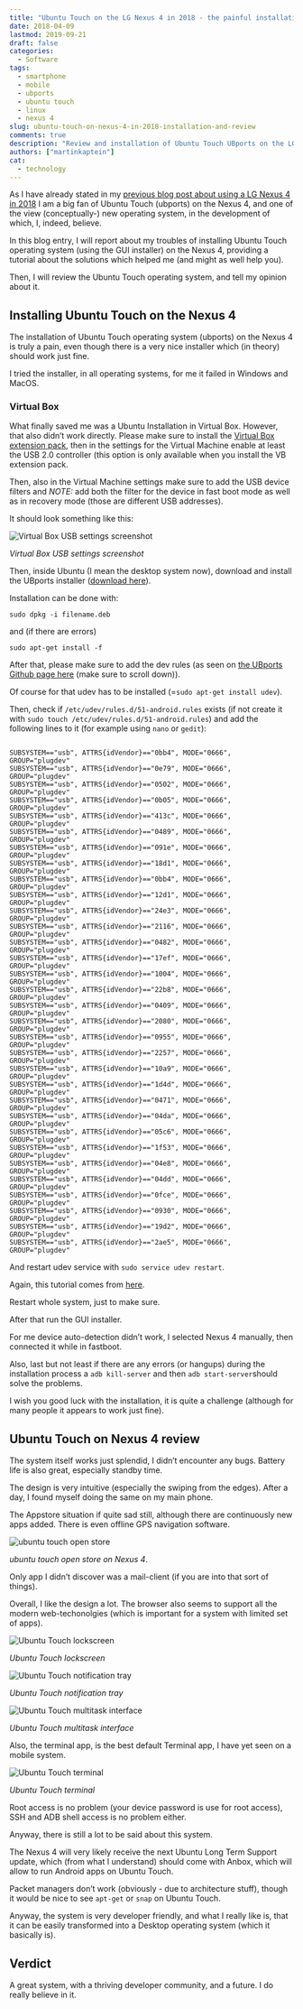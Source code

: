```yaml
---
title: "Ubuntu Touch on the LG Nexus 4 in 2018 - the painful installation and review"
date: 2018-04-09
lastmod: 2019-09-21
draft: false
categories:
  - Software
tags:
  - smartphone
  - mobile
  - ubports
  - ubuntu touch
  - linux
  - nexus 4
slug: ubuntu-touch-on-nexus-4-in-2018-installation-and-review
comments: true
description: "Review and installation of Ubuntu Touch UBports on the LG Nexus 4 in 2018. My opinion and experience with Ubuntu Touch and tutorial for installation. Trouble installaing Ubuntu Touch operating system on Nexus 4."
authors: ["martinkaptein"]
cat:
  - technology
---
```


As I have already stated in my [previous blog post about using a LG Nexus 4 in 2018](../using-a-nexus-4-in-2018/) I am a big fan of Ubuntu Touch (ubports) on the Nexus 4, and one of the view (conceptually-) new operating system, in the development of which, I, indeed, believe.

In this blog entry, I will report about my troubles of installing Ubuntu Touch operating system (using the GUI installer) on the Nexus 4, providing a tutorial about the solutions which helped me (and might as well help you).

Then, I will review the Ubuntu Touch operating system, and tell my opinion about it.

## Installing Ubuntu Touch on the Nexus 4 

The installation of Ubuntu Touch operating system (ubports) on the Nexus 4 is truly a pain, even though there is a very nice installer which (in theory) should work just fine.

I tried the installer, in all operating systems, for me it failed in Windows and MacOS. 

### Virtual Box
What finally saved me was a Ubuntu Installation in Virtual Box.
However, that also didn’t work directly. Please make sure to install the [Virtual Box extension pack](https://www.virtualbox.org/wiki/Downloads), then in the settings for the Virtual Machine enable at least the USB 2.0 controller (this option is only available when you install the VB extension pack.

Then, also in the Virtual Machine settings make sure to add the USB device filters and *NOTE:* add both the filter for the device in fast boot mode as well as in recovery mode (those are different USB addresses).

It should look something like this:

![Virtual Box USB settings screenshot](/images/blog/vb-screenshot.jpg)

*Virtual Box USB settings screenshot*

Then, inside Ubuntu (I mean the desktop system now), download and install the UBports installer ([download here](https://github.com/ubports/ubports-installer/releases/latest)).

Installation can be done with:

`sudo dpkg -i filename.deb`

and (if there are errors)

`sudo apt-get install -f`

After that, please make sure to add the dev rules (as seen on [the UBports Github page here](https://github.com/ubports/ubports-installer/tree/0.1.11-beta#how-to-install) (make sure to scroll down)).

Of course for that udev has to be installed (=`sudo apt-get install udev`).

Then, check if `/etc/udev/rules.d/51-android.rules` exists (if not create it with `sudo touch /etc/udev/rules.d/51-android.rules`) and add the following lines to it (for example using `nano` or `gedit`):

```

SUBSYSTEM=="usb", ATTRS{idVendor}=="0bb4", MODE="0666", GROUP="plugdev"
SUBSYSTEM=="usb", ATTRS{idVendor}=="0e79", MODE="0666", GROUP="plugdev"  
SUBSYSTEM=="usb", ATTRS{idVendor}=="0502", MODE="0666", GROUP="plugdev"  
SUBSYSTEM=="usb", ATTRS{idVendor}=="0b05", MODE="0666", GROUP="plugdev"  
SUBSYSTEM=="usb", ATTRS{idVendor}=="413c", MODE="0666", GROUP="plugdev"  
SUBSYSTEM=="usb", ATTRS{idVendor}=="0489", MODE="0666", GROUP="plugdev"  
SUBSYSTEM=="usb", ATTRS{idVendor}=="091e", MODE="0666", GROUP="plugdev"  
SUBSYSTEM=="usb", ATTRS{idVendor}=="18d1", MODE="0666", GROUP="plugdev"  
SUBSYSTEM=="usb", ATTRS{idVendor}=="0bb4", MODE="0666", GROUP="plugdev"  
SUBSYSTEM=="usb", ATTRS{idVendor}=="12d1", MODE="0666", GROUP="plugdev"  
SUBSYSTEM=="usb", ATTRS{idVendor}=="24e3", MODE="0666", GROUP="plugdev"  
SUBSYSTEM=="usb", ATTRS{idVendor}=="2116", MODE="0666", GROUP="plugdev"  
SUBSYSTEM=="usb", ATTRS{idVendor}=="0482", MODE="0666", GROUP="plugdev"  
SUBSYSTEM=="usb", ATTRS{idVendor}=="17ef", MODE="0666", GROUP="plugdev"  
SUBSYSTEM=="usb", ATTRS{idVendor}=="1004", MODE="0666", GROUP="plugdev"  
SUBSYSTEM=="usb", ATTRS{idVendor}=="22b8", MODE="0666", GROUP="plugdev"    
SUBSYSTEM=="usb", ATTRS{idVendor}=="0409", MODE="0666", GROUP="plugdev"  
SUBSYSTEM=="usb", ATTRS{idVendor}=="2080", MODE="0666", GROUP="plugdev"  
SUBSYSTEM=="usb", ATTRS{idVendor}=="0955", MODE="0666", GROUP="plugdev"  
SUBSYSTEM=="usb", ATTRS{idVendor}=="2257", MODE="0666", GROUP="plugdev"  
SUBSYSTEM=="usb", ATTRS{idVendor}=="10a9", MODE="0666", GROUP="plugdev"  
SUBSYSTEM=="usb", ATTRS{idVendor}=="1d4d", MODE="0666", GROUP="plugdev"  
SUBSYSTEM=="usb", ATTRS{idVendor}=="0471", MODE="0666", GROUP="plugdev"  
SUBSYSTEM=="usb", ATTRS{idVendor}=="04da", MODE="0666", GROUP="plugdev"  
SUBSYSTEM=="usb", ATTRS{idVendor}=="05c6", MODE="0666", GROUP="plugdev"  
SUBSYSTEM=="usb", ATTRS{idVendor}=="1f53", MODE="0666", GROUP="plugdev"  
SUBSYSTEM=="usb", ATTRS{idVendor}=="04e8", MODE="0666", GROUP="plugdev"  
SUBSYSTEM=="usb", ATTRS{idVendor}=="04dd", MODE="0666", GROUP="plugdev"  
SUBSYSTEM=="usb", ATTRS{idVendor}=="0fce", MODE="0666", GROUP="plugdev"  
SUBSYSTEM=="usb", ATTRS{idVendor}=="0930", MODE="0666", GROUP="plugdev"  
SUBSYSTEM=="usb", ATTRS{idVendor}=="19d2", MODE="0666", GROUP="plugdev"
SUBSYSTEM=="usb", ATTRS{idVendor}=="2ae5", MODE="0666", GROUP="plugdev"

```

And restart udev service with `sudo service udev restart`.

Again, this tutorial comes from [here](https://github.com/ubports/ubports-installer/tree/0.1.11-beta#how-to-install).

Restart whole system, just to make sure.

After that run the GUI installer. 

For me device auto-detection didn’t work, I selected Nexus 4 manually, then connected it while in fastboot.

Also, last but not least if there are any errors (or hangups) during the installation process a `adb kill-server` and then `adb start-server`should solve the problems.

I wish you good luck with the installation, it is quite a challenge (although for many people it appears to work just fine).

## Ubuntu Touch on Nexus 4 review

The system itself works just splendid, I didn’t encounter any bugs. Battery life is also great, especially standby time.

The design is very intuitive (especially the swiping from the edges). After a day, I found myself doing the same on my main phone.

The Appstore situation if quite sad still, although there are continuously new apps added. There is even offline GPS navigation software.

![ubuntu touch open store](/images/blog/ubports-open-store.jpg)

*ubuntu touch open store on Nexus 4*.

Only app I didn’t discover was a mail-client (if you are into that sort of things).

Overall, I like the design a lot. The browser also seems to support all the modern web-techonolgies (which is important for a system with limited set of apps).

![Ubuntu Touch lockscreen](/images/blog/ubports-lockscreen.jpg)

*Ubuntu Touch lockscreen*

![Ubuntu Touch notification tray](/images/blog/ubports-notification.jpg)

*Ubuntu Touch notification tray*

![Ubuntu Touch multitask interface](/images/blog/ubports-multitask.jpg)

*Ubuntu Touch multitask interface*


Also, the terminal app, is the best default Terminal app, I have yet seen on a mobile system.

![Ubuntu Touch terminal](/images/blog/ubports-terminal.jpg)

*Ubuntu Touch terminal*

Root access is no problem (your device password is use for root access), SSH and ADB shell access is no problem either.

Anyway, there is still a lot to be said about this system.

The Nexus 4 will very likely receive the next Ubuntu Long Term Support update, which (from what I understand) should come with Anbox, which will allow to run Android apps on Ubuntu Touch.

Packet managers don’t work (obviously - due to architecture stuff), though it would be nice to see `apt-get` or `snap` on Ubuntu Touch.

Anyway, the system is very developer friendly, and what I really like is, that it can be easily transformed into a Desktop operating system (which it basically is).

## Verdict

A great system, with a thriving developer community, and a future. I do really believe in it.
